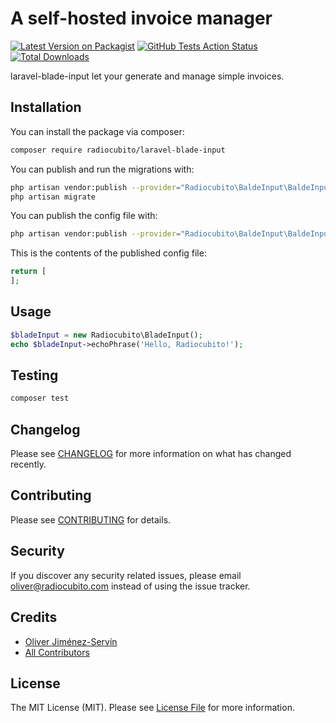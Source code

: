 # A self-hosted invoice manager

[![Latest Version on Packagist](https://img.shields.io/packagist/v/radiocubito/laravel-blade-input.svg?style=flat-square)](https://packagist.org/packages/radiocubito/laravel-blade-input)
[![GitHub Tests Action Status](https://img.shields.io/github/workflow/status/radiocubito/laravel-blade-input/Tests?label=tests)](https://github.com/radiocubito/laravel-blade-input/actions?query=workflow%3ATests+branch%3Amaster)
[![Total Downloads](https://img.shields.io/packagist/dt/radiocubito/laravel-blade-input.svg?style=flat-square)](https://packagist.org/packages/radiocubito/laravel-blade-input)


laravel-blade-input let your generate and manage simple invoices.

## Installation

You can install the package via composer:

```bash
composer require radiocubito/laravel-blade-input
```

You can publish and run the migrations with:

```bash
php artisan vendor:publish --provider="Radiocubito\BaldeInput\BaldeInputServiceProvider" --tag="migrations"
php artisan migrate
```

You can publish the config file with:
```bash
php artisan vendor:publish --provider="Radiocubito\BaldeInput\BaldeInputServiceProvider" --tag="config"
```

This is the contents of the published config file:

```php
return [
];
```

## Usage

``` php
$bladeInput = new Radiocubito\BladeInput();
echo $bladeInput->echoPhrase('Hello, Radiocubito!');
```

## Testing

``` bash
composer test
```

## Changelog

Please see [CHANGELOG](CHANGELOG.md) for more information on what has changed recently.

## Contributing

Please see [CONTRIBUTING](CONTRIBUTING.md) for details.

## Security

If you discover any security related issues, please email oliver@radiocubito.com instead of using the issue tracker.

## Credits

- [Oliver Jiménez-Servín](https://github.com/oliverds)
- [All Contributors](../../contributors)

## License

The MIT License (MIT). Please see [License File](LICENSE.md) for more information.
